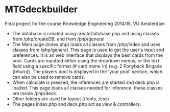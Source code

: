# MTGdeckbuilder
Final project for the course Knowledge Engineering 2014/15, VU Amsterdam

- The database is created using createDatabase.php and using classes from /php/createDB, and from /php/general
- The Main page (index.php) loads all classes from /php/index and uses classes from /php/general. This page is used to get the 
  user's input and preferences. It is an web interface that displays the best cards from the pool. Cards are inputted either 
  using the dropdown menus, or the text field using a specific format (# card name \n) (e.g. 2 Ponyback Brigade (return)). The
  players pool is displayed in the 'your pool' section, which can also be used to remove cards. 
- When calculate is pressed, the inferences are started and deck.php is loaded. This page loads all classes needed for inference. 
  these classes are inside /php/deck. 
- Other folders are used for layout (/fonts, /css)
- The pages index.php and deck.php act as view & controllers. 
